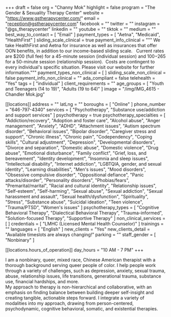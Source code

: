 +++
draft = false
org = "Channy Mok"
highlight = false
program = "The Gender & Sexuality Therapy Center"
website = "https://www.gstherapycenter.com/"
email = "reception@gstherapycenter.com"
facebook = ""
twitter = ""
instagram = "@gs_therapycenter"
linkedin = ""
youtube = ""
tiktok = ""
medium = ""
best_way_to_contact = [ "Email" ]
payment_types = [ "Aetna", "Medicaid", "HealthFirst" ]
sliding_scale_clinical = true
payment_info_clinical = """
We take HealthFirst and Aetna for insurance as well as insurances that offer OON benefits, in addition to our income-based sliding scale.  
Current rates are $200 (full fee) for a 45-minute session (individual session) and $100-$265 for a 50-minute session (relationship session).  
Costs are contingent to every individual's specific situation.  Please visit our website for further information."""
payment_types_non_clinical = [ ]
sliding_scale_non_clinical = false
payment_info_non_clinical = ""
ada_compliant = false
telehealth = "Yes"
tags = [ "individual" ]
client_requirements = ""
age_groups = [ "Youth and Teenagers (14 to 19)", "Adults (19 to 64)" ]
image = "/img/IMG_4615 - Chandler Mok.jpg"

[[locations]]
address = ""
latLng = ""
boroughs = [ "Online" ]
phone_number = "646-797-4340"
services = [
  "Psychotherapy",
  "Substance use/addiction and support services"
]
psychotherapy = true
psychotherapy_specialties = [
  "Addiction/recovery",
  "Adoption and foster care",
  "Alcohol abuse",
  "Anger management",
  "Anxiety",
  "ADHD",
  "Attachment issues",
  "Autism spectrum disorder",
  "Behavioral issues",
  "Bipolar disorder",
  "Caregiver stress and support",
  "Chronic illness",
  "Chronic pain",
  "Codependency",
  "Coping skills",
  "Cultural adjustment",
  "Depression",
  "Developmental disorders",
  "Divorce and separation",
  "Domestic abuse",
  "Domestic violence",
  "Drug abuse",
  "Emotional disturbance",
  "Family conflict",
  "Grief, loss, and bereavement",
  "Identity development",
  "Insomnia and sleep issues",
  "Intellectual disability",
  "Internet addiction",
  "LGBTQIA, gender, and sexual identity",
  "Learning disabilities",
  "Men's issues",
  "Mood disorders",
  "Obsessive compulsive disorder",
  "Oppositional defiance",
  "Panic attacks/disorder",
  "Personality disorders",
  "Phobias/fears",
  "Premarital/marital",
  "Racial and cultural identity",
  "Relationship issues",
  "Self-esteem",
  "Self-harming",
  "Sexual abuse",
  "Sexual addiction",
  "Sexual harassment and assault",
  "Sexual health/dysfunction",
  "Spirituality",
  "Stress",
  "Substance abuse",
  "Suicidal ideation",
  "Teen violence",
  "Trauma/PTSD",
  "Women's issues"
]
psychotherapy_types = [
  "Cognitive Behavioral Therapy",
  "Dialectical Behavioral Therapy",
  "Trauma-informed",
  "Solution-focused Therapy",
  "Supportive Therapy"
]
non_clinical_services = [ ]
credentials = [ "LMHC (Licensed Mental Health Counselor)" ]
trainings = ""
languages = [ "English" ]
new_clients = "Yes"
new_clients_detail = "Available timeslots are always changing!"
parking = ""
staff_gender = [ "Nonbinary" ]

  [[locations.hours_of_operation]]
  day_hours = "10 AM - 7 PM"
+++


I am a nonbinary, queer, mixed race, Chinese American therapist with a thorough background serving queer people of color.  I help people work through a variety of challenges, such as depression, anxiety, sexual trauma, abuse, relationship issues, life transitions, generational trauma, substance use, financial hardships, and more. <br>
My approach to therapy is non-hierarchical and collaborative, with an emphasis on finding balance between building deeper self-insight and creating tangible, actionable steps forward.  I integrate a variety of modalities into my approach, drawing from person-centered, psychodynamic, cognitive behavioral, somatic, and existential therapies. <br>
